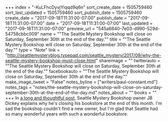 +++
index = "-KuLFhcDyvjYiqqd9q6n"
sort_create_date = 1505759460
sort_last_updated = 1505759460
sort_publish_date = 1505759460
create_date = "2017-09-18T11:31:00-07:00"
publish_date = "2017-09-18T11:31:00-07:00"
date = "2017-09-18T11:31:00-07:00"
last_updated = "2017-09-18T11:31:00-07:00"
preview_url = "545a6640-7e03-d990-529d-54758cbbc009"
name = "\"The Seattle Mystery Bookshop will close on Saturday, September 30th at the end of the day.\""
title = "\"The Seattle Mystery Bookshop will close on Saturday, September 30th at the end of the day.\""
type = "Note"
link = "http://seattlemysteryblog.typepad.com/seattle_mystery/2017/09/why-the-seattle-mystery-bookshop-must-close.html"
shareimage = ""
twitterauto = "\"The Seattle Mystery Bookshop will close on Saturday, September 30th at the end of the day.\""
facebookauto = "\"The Seattle Mystery Bookshop will close on Saturday, September 30th at the end of the day.\""
make_image_tweet = "False"
notes_byline = ["writers/paul-constant.md"]
notes_tags = "notes/the-seattle-mystery-bookshop-will-close-on-saturday-september-30th-at-the-end-of-the-day.md"
notes_about = ""
books = ""
+++
In [a long and thoughtful post](http://seattlemysteryblog.typepad.com/seattle_mystery/2017/09/why-the-seattle-mystery-bookshop-must-close.html), Seattle Mystery Bookshop owner JB Dickey explains why he's closing his bookstore at the end of this month. I'm sad the bookshop couldn't find a new owner, but I'm glad that Seattle had so many wonderful years with such a wonderful bookstore.
